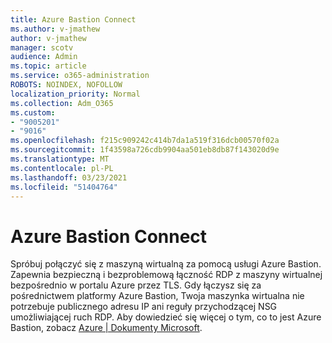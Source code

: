 ```yaml
---
title: Azure Bastion Connect
ms.author: v-jmathew
author: v-jmathew
manager: scotv
audience: Admin
ms.topic: article
ms.service: o365-administration
ROBOTS: NOINDEX, NOFOLLOW
localization_priority: Normal
ms.collection: Adm_O365
ms.custom:
- "9005201"
- "9016"
ms.openlocfilehash: f215c909242c414b7da1a519f316dcb00570f02a
ms.sourcegitcommit: 1f43598a726cdb9904aa501eb8db87f143020d9e
ms.translationtype: MT
ms.contentlocale: pl-PL
ms.lasthandoff: 03/23/2021
ms.locfileid: "51404764"
---
```

# <a name="azure-bastion-connect"></a>Azure Bastion Connect

Spróbuj połączyć się z maszyną wirtualną za pomocą usługi Azure Bastion. Zapewnia bezpieczną i bezproblemową łączność RDP z maszyny wirtualnej bezpośrednio w portalu Azure przez TLS. Gdy łączysz się za pośrednictwem platformy Azure Bastion, Twoja maszynka wirtualna nie potrzebuje publicznego adresu IP ani reguły przychodzącej NSG umożliwiającej ruch RDP. Aby dowiedzieć się więcej o tym, co to jest Azure Bastion, zobacz [Azure | Dokumenty Microsoft](https://docs.microsoft.com/azure/bastion/bastion-overview).
